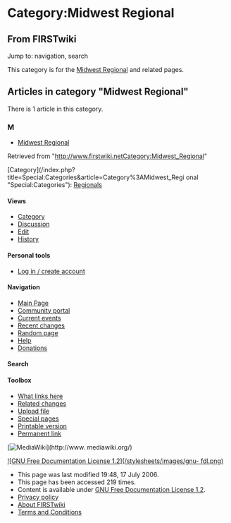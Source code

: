 # Category:Midwest Regional

## From FIRSTwiki

Jump to: navigation, search

This category is for the [Midwest Regional](Midwest_Regional "Midwest Regional") and related pages.

## Articles in category "Midwest Regional"

There is 1 article in this category.

### M

- [Midwest Regional](Midwest_Regional "Midwest Regional")

Retrieved from "<http://www.firstwiki.netCategory:Midwest_Regional>"

[Category](/index.php?title=Special:Categories&article=Category%3AMidwest_Regi
onal "Special:Categories"): [Regionals](Category:Regionals "Category:Regionals")

#### Views

- [Category](Category:Midwest_Regional)
- [Discussion](/index.php?title=Category_talk:Midwest_Regional&action=edit)
- [Edit](/index.php?title=Category:Midwest_Regional&action=edit)
- [History](/index.php?title=Category:Midwest_Regional&action=history)

#### Personal tools

- [Log in / create account](/index.php?title=Special:Userlogin&returnto=Category:Midwest_Regional)

[](Main_Page "Main Page")

#### Navigation

- [Main Page](Main_Page)
- [Community portal](FIRSTwiki:Community_portal)
- [Current events](Current_events)
- [Recent changes](Special:Recentchanges)
- [Random page](Special:Random)
- [Help](Help:Contents)
- [Donations](FIRSTwiki:Site_support)

#### Search

#### Toolbox

- [What links here](Special:Whatlinkshere/Category:Midwest_Regional)
- [Related changes](Special:Recentchangeslinked/Category:Midwest_Regional)
- [Upload file](Special:Upload)
- [Special pages](Special:Specialpages)
- [Printable version](/index.php?title=Category:Midwest_Regional&printable=yes)
- [Permanent link](/index.php?title=Category:Midwest_Regional&oldid=49014)

[![MediaWiki](/skins/common/images/poweredby_mediawiki_88x31.png)](http://www.
mediawiki.org/)

[![GNU Free Documentation License 1.2](/stylesheets/images/gnu-
fdl.png)](http://www.gnu.org/copyleft/fdl.html)

- This page was last modified 19:48, 17 July 2006.
- This page has been accessed 219 times.
- Content is available under [GNU Free Documentation License 1.2](http://www.gnu.org/copyleft/fdl.html "http://www.gnu.org/copyleft/fdl.html").
- [Privacy policy](FIRSTwiki:Privacy_policy "FIRSTwiki:Privacy policy")
- [About FIRSTwiki](FIRSTwiki:About "FIRSTwiki:About")
- [Terms and Conditions](FIRSTwiki:Terms_and_conditions "FIRSTwiki:Terms and conditions")
